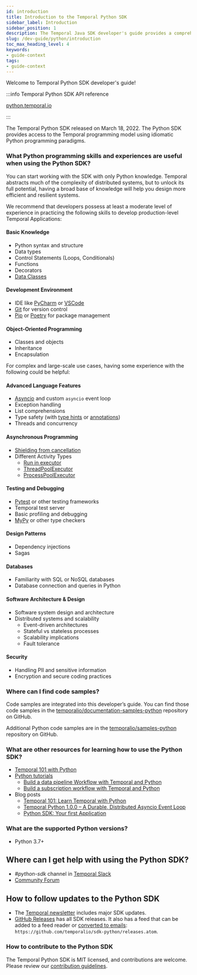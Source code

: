 ```yaml
---
id: introduction
title: Introduction to the Temporal Python SDK
sidebar_label: Introduction
sidebar_position: 1
description: The Temporal Java SDK developer's guide provides a comprehensive overview of the structures, primitives, and features used in Temporal Application development.
slug: /dev-guide/python/introduction
toc_max_heading_level: 4
keywords:
- guide-context
tags:
- guide-context
---
```


<!-- THIS FILE IS GENERATED. DO NOT EDIT THIS FILE DIRECTLY -->

Welcome to Temporal Python SDK developer's guide!

:::info Temporal Python SDK API reference

[python.temporal.io](https://python.temporal.io/)

:::

The Temporal Python SDK released on March 18, 2022.
The Python SDK provides access to the Temporal programming model using idiomatic Python programming paradigms.

### What Python programming skills and experiences are useful when using the Python SDK?

You can start working with the SDK with only Python knowledge.
Temporal abstracts much of the complexity of distributed systems, but to unlock its full potential, having a broad base of knowledge will help you design more efficient and resilient systems.

We recommend that developers possess at least a moderate level of experience in practicing the following skills to develop production-level Temporal Applications:

#### Basic Knowledge

- Python syntax and structure
- Data types
- Control Statements (Loops, Conditionals)
- Functions
- Decorators
- [Data Classes](https://docs.python.org/3/library/dataclasses.html)

#### Development Environment

- IDE like [PyCharm](https://www.jetbrains.com/pycharm/) or [VSCode](https://code.visualstudio.com)
- [Git](https://git-scm.com) for version control
- [Pip](https://pip.pypa.io/en/stable/) or [Poetry](https://python-poetry.org) for package management

#### Object-Oriented Programming

- Classes and objects
- Inheritance
- Encapsulation

For complex and large-scale use cases, having some experience with the following could be helpful:

#### Advanced Language Features

- [Asyncio](https://docs.python.org/3/library/asyncio.html) and custom `asyncio` event loop
- Exception handling
- List comprehensions
- Type safety (with [type hints](https://peps.python.org/pep-0484/) or [annotations](https://peps.python.org/pep-3107/))
- Threads and concurrency

#### Asynchronous Programming

- [Shielding from cancellation](https://docs.python.org/3/library/asyncio-task.html#shielding-from-cancellation)
- Different Activity Types
  - [Run in executor](https://docs.python.org/3/library/asyncio-eventloop.html#asyncio.loop.run_in_executor)
  - [ThreadPoolExecutor](https://docs.python.org/3/library/concurrent.futures.html#threadpoolexecutor)
  - [ProcessPoolExecutor](https://docs.python.org/3/library/concurrent.futures.html#processpoolexecutor)

#### Testing and Debugging

- [Pytest](https://pytest.org) or other testing frameworks
- Temporal test server
- Basic profiling and debugging
- [MyPy](https://mypy.readthedocs.io/en/stable/) or other type checkers

#### Design Patterns

- Dependency injections
- Sagas

#### Databases

- Familiarity with SQL or NoSQL databases
- Database connection and queries in Python

#### Software Architecture & Design

- Software system design and architecture
- Distributed systems and scalability
  - Event-driven architectures
  - Stateful vs stateless processes
  - Scalability implications
  - Fault tolerance

#### Security

- Handling PII and sensitive information
- Encryption and secure coding practices

### Where can I find code samples?

Code samples are integrated into this developer’s guide.
You can find those code samples in the [temporalio/documentation-samples-python](https://github.com/temporalio/documentation-samples-python) repository on GitHub.

Additional Python code samples are in the [temporalio/samples-python](https://github.com/temporalio/samples-python) repository on GitHub.

### What are other resources for learning how to use the Python SDK?

- [Temporal 101 with Python](https://learn.temporal.io/courses/temporal_101/python)
- [Python tutorials](https://learn.temporal.io/tutorials/python/)
  - [Build a data pipeline Workflow with Temporal and Python](https://learn.temporal.io/tutorials/python/data-pipelines/)
  - [Build a subscription workflow with Temporal and Python](https://learn.temporal.io/tutorials/python/subscriptions/)
- Blog posts
  - [Temporal 101: Learn Temporal with Python](https://temporal.io/blog/temporal-101-learn-temporal-with-python)
  - [Temporal Python 1.0.0 – A Durable, Distributed Asyncio Event Loop](https://temporal.io/blog/durable-distributed-asyncio-event-loop)
  - [Python SDK: Your first Application](https://temporal.io/blog/python-sdk-your-first-application)

### What are the supported Python versions?

- Python 3.7+

## Where can I get help with using the Python SDK?

- _#python-sdk_ channel in [Temporal Slack](https://t.mp/slack)
- [Community Forum](https://community.temporal.io/tag/python-sdk)

## How to follow updates to the Python SDK

- The [Temporal newsletter](https://t.mp/news) includes major SDK updates.
- [GitHub Releases](https://github.com/temporalio/sdk-python/releases) has all SDK releases. It also has a feed that can be added to a feed reader or [converted to emails](https://blogtrottr.com/): `https://github.com/temporalio/sdk-python/releases.atom`.

### How to contribute to the Python SDK

The Temporal Python SDK is MIT licensed, and contributions are welcome.
Please review our [contribution guidelines](https://github.com/temporalio/sdk-python#development).
